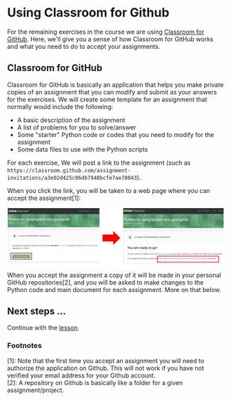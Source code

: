 # Using Classroom for Github
For the remaining exercises in the course we are using [Classroom for GitHub](https://github.com/education/classroom). 
Here, we'll give you a sense of how Classroom for GitHub works and what you need to do to accept your assignments.

## Classroom for GitHub
Classroom for GitHub is basically an application that helps you make private copies of an assignment that you can modify and 
submit as your answers for the exercises.
We will create some template for an assignment that normally would include the following:

- A basic description of the assignment
- A list of problems for you to solve/answer
- Some "starter" Python code or codes that you need to modify for the assignment
- Some data files to use with the Python scripts

For each exercise, We will post a link to the assignment (such as `https://classroom.github.com/assignment-invitations/a3e02d425c06db7948bcfe7ae78043`). 

When you click the link, you will be taken to a web page where you can accept the assignment[1]:

![Accept GitHub classroom invitation](../img/2_Accept_classroom_invitation.PNG)
 
When you accept the assignment a copy of it will be made in your personal GitHub repositories[2], and you will be asked to make changes to the Python code and main document for each assignment.
More on that below.

## Next steps ...

Continue with the [lesson](../README.md).

### Footnotes
[1]: Note that the first time you accept an assignment you will need to authorize the application on Github. This will not work if you have not verified your email address for your Github account.<br/>
[2]: A repository on Github is basically like a folder for a given assignment/project.
